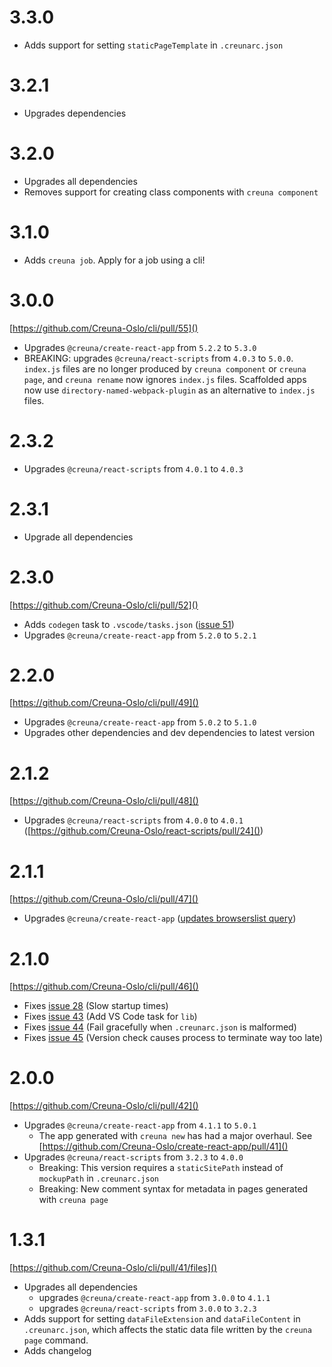 # 3.3.0

- Adds support for setting `staticPageTemplate` in `.creunarc.json`

# 3.2.1

- Upgrades dependencies

# 3.2.0

- Upgrades all dependencies
- Removes support for creating class components with `creuna component`

# 3.1.0

- Adds `creuna job`. Apply for a job using a cli!

# 3.0.0

[https://github.com/Creuna-Oslo/cli/pull/55]()

- Upgrades `@creuna/create-react-app` from `5.2.2` to `5.3.0`
- BREAKING: upgrades `@creuna/react-scripts` from `4.0.3` to `5.0.0`. `index.js` files are no longer produced by `creuna component` or `creuna page`, and `creuna rename` now ignores `index.js` files. Scaffolded apps now use `directory-named-webpack-plugin` as an alternative to `index.js` files.

# 2.3.2

- Upgrades `@creuna/react-scripts` from `4.0.1` to `4.0.3`

# 2.3.1

- Upgrade all dependencies

# 2.3.0

[https://github.com/Creuna-Oslo/cli/pull/52]()

- Adds `codegen` task to `.vscode/tasks.json` ([issue 51](https://github.com/Creuna-Oslo/cli/issues/51))
- Upgrades `@creuna/create-react-app` from `5.2.0` to `5.2.1`

# 2.2.0

[https://github.com/Creuna-Oslo/cli/pull/49]()

- Upgrades `@creuna/create-react-app` from `5.0.2` to `5.1.0`
- Upgrades other dependencies and dev dependencies to latest version

# 2.1.2

[https://github.com/Creuna-Oslo/cli/pull/48]()

- Upgrades `@creuna/react-scripts` from `4.0.0` to `4.0.1` ([https://github.com/Creuna-Oslo/react-scripts/pull/24]())

# 2.1.1

[https://github.com/Creuna-Oslo/cli/pull/47]()

- Upgrades `@creuna/create-react-app` ([updates browserslist query](https://github.com/Creuna-Oslo/create-react-app/pull/49))

# 2.1.0

[https://github.com/Creuna-Oslo/cli/pull/46]()

- Fixes [issue 28](https://github.com/Creuna-Oslo/cli/issues/28) (Slow startup times)
- Fixes [issue 43](https://github.com/Creuna-Oslo/cli/issues/43) (Add VS Code task for `lib`)
- Fixes [issue 44](https://github.com/Creuna-Oslo/cli/issues/44) (Fail gracefully when `.creunarc.json` is malformed)
- Fixes [issue 45](https://github.com/Creuna-Oslo/cli/issues/45) (Version check causes process to terminate way too late)

# 2.0.0

[https://github.com/Creuna-Oslo/cli/pull/42]()

- Upgrades `@creuna/create-react-app` from `4.1.1` to `5.0.1`
  - The app generated with `creuna new` has had a major overhaul. See [https://github.com/Creuna-Oslo/create-react-app/pull/41]()
- Upgrades `@creuna/react-scripts` from `3.2.3` to `4.0.0`
  - Breaking: This version requires a `staticSitePath` instead of `mockupPath` in `.creunarc.json`
  - Breaking: New comment syntax for metadata in pages generated with `creuna page`

# 1.3.1

[https://github.com/Creuna-Oslo/cli/pull/41/files]()

- Upgrades all dependencies
  - upgrades `@creuna/create-react-app` from `3.0.0` to `4.1.1`
  - upgrades `@creuna/react-scripts` from `3.0.0` to `3.2.3`
- Adds support for setting `dataFileExtension` and `dataFileContent` in `.creunarc.json`, which affects the static data file written by the `creuna page` command.
- Adds changelog

